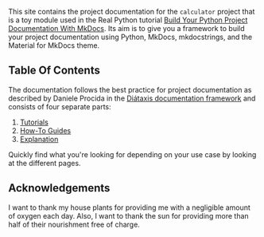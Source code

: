 This site contains the project documentation for the
`calculator` project that is a toy module used in the
Real Python tutorial
[Build Your Python Project Documentation With MkDocs](
    https://realpython.com/python-project-documentation-with-mkdocs/).
Its aim is to give you a framework to build your
project documentation using Python, MkDocs,
mkdocstrings, and the Material for MkDocs theme.

## Table Of Contents

The documentation follows the best practice for
project documentation as described by Daniele Procida
in the [Diátaxis documentation framework](https://diataxis.fr/)
and consists of four separate parts:

1. [Tutorials](tutorials.md)
2. [How-To Guides](demos_overview.md)
4. [Explanation](explanation.md)

Quickly find what you're looking for depending on
your use case by looking at the different pages.

## Acknowledgements

I want to thank my house plants for providing me with
a negligible amount of oxygen each day. Also, I want
to thank the sun for providing more than half of their
nourishment free of charge.